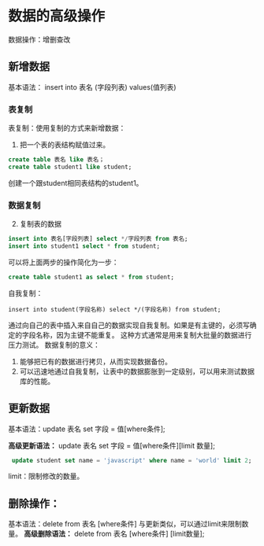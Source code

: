 # 数据的高级操作
数据操作：增删查改

## 新增数据
基本语法：
insert into 表名 (字段列表) values(值列表)

### 表复制
表复制：使用复制的方式来新增数据：
1. 把一个表的表结构赋值过来。
```sql
create table 表名 like 表名；
create table student1 like student;
```
创建一个跟student相同表结构的student1。

### 数据复制
2. 复制表的数据
```sql
insert into 表名[字段列表] select */字段列表 from 表名;
insert into student1 select * from student;
```
可以将上面两步的操作简化为一步：
```sql
create table student1 as select * from student;
```
自我复制：
```
insert into student(字段名称) select */(字段名称) from student;
```
通过向自己的表中插入来自自己的数据实现自我复制。如果是有主键的，必须写确定的字段名称，因为主键不能重复。
这种方式通常是用来复制大批量的数据进行压力测试。
数据复制的意义：
1. 能够把已有的数据进行拷贝，从而实现数据备份。
2. 可以迅速地通过自我复制，让表中的数据膨胀到一定级别，可以用来测试数据库的性能。


## 更新数据
基本语法：update 表名 set 字段 = 值[where条件];

**高级更新语法：**
update 表名 set 字段 = 值[where条件][limit 数量];
```sql
 update student set name = 'javascript' where name = 'world' limit 2;
```
limit：限制修改的数量。


## 删除操作：
基本语法：delete from 表名 [where条件]
与更新类似，可以通过limit来限制数量。
**高级删除语法：**
delete from 表名 [where条件] [limit数量];
